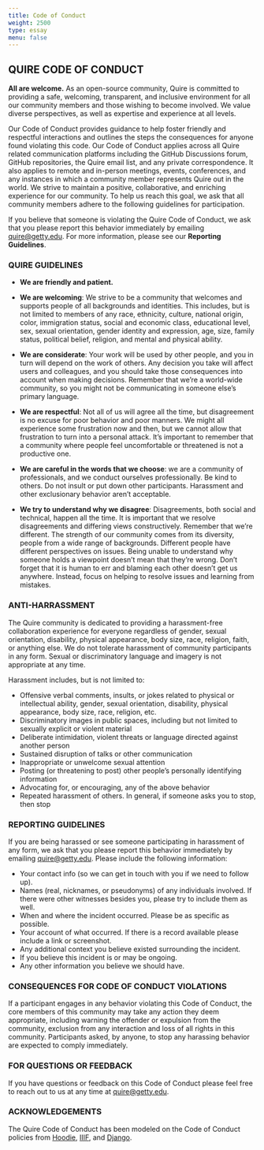 ```yaml
---
title: Code of Conduct
weight: 2500
type: essay
menu: false
---
```


## QUIRE CODE OF CONDUCT

**All are welcome.** As an open-source community, Quire is committed to providing a safe, welcoming, transparent, and inclusive environment for all our community members and those wishing to become involved. We value diverse perspectives, as well as expertise and experience at all levels.

Our Code of Conduct provides guidance to help foster friendly and respectful interactions and outlines the steps the consequences for anyone found violating this code. Our Code of Conduct applies across all Quire related communication platforms including the GitHub Discussions forum, GitHub repositories, the Quire email list, and any private correspondence. It also applies to remote and in-person meetings, events, conferences, and any instances in which a community member represents Quire out in the world. We strive to maintain a positive, collaborative, and enriching experience for our community. To help us reach this goal, we ask that all community members adhere to the following guidelines for participation.

If you believe that someone is violating the Quire Code of Conduct, we ask that you please report this behavior immediately by emailing quire@getty.edu. For more information, please see our **Reporting Guidelines**.

### QUIRE GUIDELINES

- **We are friendly and patient.**

- **We are welcoming**: We strive to be a community that welcomes and supports people of all backgrounds and identities. This includes, but is not limited to members of any race, ethnicity, culture, national origin, color, immigration status, social and economic class, educational level, sex, sexual orientation, gender identity and expression, age, size, family status, political belief, religion, and mental and physical ability.

- **We are considerate**: Your work will be used by other people, and you in turn will depend on the work of others. Any decision you take will affect users and colleagues, and you should take those consequences into account when making decisions. Remember that we’re a world-wide community, so you might not be communicating in someone else’s primary language.

- **We are respectful**: Not all of us will agree all the time, but disagreement is no excuse for poor behavior and poor manners. We might all experience some frustration now and then, but we cannot allow that frustration to turn into a personal attack. It’s important to remember that a community where people feel uncomfortable or threatened is not a productive one.

- **We are careful in the words that we choose**: we are a community of professionals, and we conduct ourselves professionally. Be kind to others. Do not insult or put down other participants. Harassment and other exclusionary behavior aren’t acceptable.

- **We try to understand why we disagree**: Disagreements, both social and technical, happen all the time. It is important that we resolve disagreements and differing views constructively. Remember that we’re different. The strength of our community comes from its diversity, people from a wide range of backgrounds. Different people have different perspectives on issues. Being unable to understand why someone holds a viewpoint doesn’t mean that they’re wrong. Don’t forget that it is human to err and blaming each other doesn’t get us anywhere. Instead, focus on helping to resolve issues and learning from mistakes.


### ANTI-HARRASSMENT

The Quire community is dedicated to providing a harassment-free collaboration experience for everyone regardless of gender, sexual orientation, disability, physical appearance, body size, race, religion, faith, or anything else. We do not tolerate harassment of community participants in any form. Sexual or discriminatory language and imagery is not appropriate at any time.

Harassment includes, but is not limited to:

- Offensive verbal comments, insults, or jokes related to physical or intellectual ability, gender, sexual orientation, disability, physical appearance, body size, race, religion, etc.
- Discriminatory images in public spaces, including but not limited to sexually explicit or violent material
- Deliberate intimidation, violent threats or language directed against another person
- Sustained disruption of talks or other communication
- Inappropriate or unwelcome sexual attention
- Posting (or threatening to post) other people’s personally identifying information
- Advocating for, or encouraging, any of the above behavior
- Repeated harassment of others. In general, if someone asks you to stop, then stop


### REPORTING GUIDELINES

If you are being harassed or see someone participating in harassment of any form, we ask that you please report this behavior immediately by emailing quire@getty.edu. Please include the following information:

- Your contact info (so we can get in touch with you if we need to follow up).
- Names (real, nicknames, or pseudonyms) of any individuals involved. If there were other witnesses besides you, please try to include them as well.
- When and where the incident occurred. Please be as specific as possible.
- Your account of what occurred. If there is a record available please include a link or screenshot.
- Any additional context you believe existed surrounding the incident.
- If you believe this incident is or may be ongoing.
- Any other information you believe we should have.


### CONSEQUENCES FOR CODE OF CONDUCT VIOLATIONS

If a participant engages in any behavior violating this Code of Conduct, the core members of this community may take any action they deem appropriate, including warning the offender or expulsion from the community, exclusion from any interaction and loss of all rights in this community. Participants asked, by anyone, to stop any harassing behavior are expected to comply immediately.

### FOR QUESTIONS OR FEEDBACK

If you have questions or feedback on this Code of Conduct please feel free to reach out to us at any time at quire@getty.edu.

### ACKNOWLEDGEMENTS

The Quire Code of Conduct has been modeled on the Code of Conduct policies from [Hoodie](http://hood.ie/code-of-conduct/), [IIIF](https://iiif.io/event/conduct/), and [Django](https://www.djangoproject.com/conduct/).
